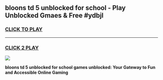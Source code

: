 
## bloons td 5 unblocked for school - Play Unblocked Gmaes & Free #ydbjl
<h3>
<a href="https://news.freeplayer.one?title=bloons_td_5_unblocked_for_school&ref=26F">CLICK TO PLAY</a></h3>
<hr>

<h3>
<a href="https://news.freeplayer.one?title=bloons_td_5_unblocked_for_school&ref=26F">CLICK 2 PLAY</a>
  
</h3>

<a href="https://news.freeplayer.one?title=bloons_td_5_unblocked_for_school&ref=26F/"><img src="https://clearcache.store/games.png"></a>


**bloons td 5 unblocked for school games unblocked: Your Gateway to Fun and Accessible Online Gaming**
